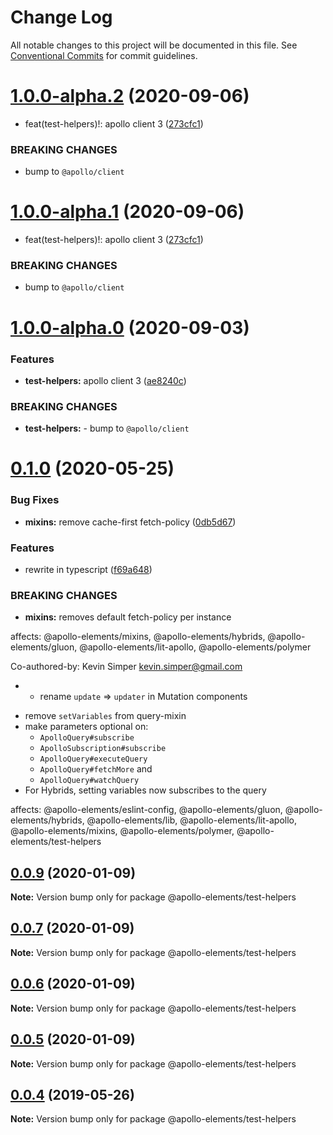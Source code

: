 # Change Log

All notable changes to this project will be documented in this file.
See [Conventional Commits](https://conventionalcommits.org) for commit guidelines.

# [1.0.0-alpha.2](https://github.com/apollo-elements/apollo-elements/compare/@apollo-elements/test-helpers@0.1.0...@apollo-elements/test-helpers@1.0.0-alpha.2) (2020-09-06)


* feat(test-helpers)!: apollo client 3 ([273cfc1](https://github.com/apollo-elements/apollo-elements/commit/273cfc11139a5a896d958bab8834dc1bb3b0e560))


### BREAKING CHANGES

* bump to `@apollo/client`





# [1.0.0-alpha.1](https://github.com/apollo-elements/apollo-elements/compare/@apollo-elements/test-helpers@0.1.0...@apollo-elements/test-helpers@1.0.0-alpha.1) (2020-09-06)


* feat(test-helpers)!: apollo client 3 ([273cfc1](https://github.com/apollo-elements/apollo-elements/commit/273cfc11139a5a896d958bab8834dc1bb3b0e560))


### BREAKING CHANGES

* bump to `@apollo/client`





# [1.0.0-alpha.0](https://github.com/apollo-elements/apollo-elements/compare/@apollo-elements/test-helpers@0.1.0...@apollo-elements/test-helpers@1.0.0-alpha.0) (2020-09-03)


### Features

* **test-helpers:** apollo client 3 ([ae8240c](https://github.com/apollo-elements/apollo-elements/commit/ae8240cfa1b71dae9905564ee6d17ed01f361393))


### BREAKING CHANGES

* **test-helpers:** - bump to `@apollo/client`





# [0.1.0](https://github.com/apollo-elements/apollo-elements/compare/@apollo-elements/test-helpers@0.0.9...@apollo-elements/test-helpers@0.1.0) (2020-05-25)


### Bug Fixes

* **mixins:** remove cache-first fetch-policy ([0db5d67](https://github.com/apollo-elements/apollo-elements/commit/0db5d673e79e2b96db849b0cd79a151be4b48223))


### Features

* rewrite in typescript ([f69a648](https://github.com/apollo-elements/apollo-elements/commit/f69a6487b917a95af127547077c0d951f8df301b))


### BREAKING CHANGES

* **mixins:** removes default fetch-policy per instance

affects: @apollo-elements/mixins, @apollo-elements/hybrids, @apollo-elements/gluon, @apollo-elements/lit-apollo, @apollo-elements/polymer

Co-authored-by: Kevin Simper <kevin.simper@gmail.com>
* - rename `update` => `updater` in Mutation components
- remove `setVariables` from query-mixin
- make parameters optional on:
  - `ApolloQuery#subscribe`
  - `ApolloSubscription#subscribe`
  - `ApolloQuery#executeQuery`
  - `ApolloQuery#fetchMore` and
  - `ApolloQuery#watchQuery`
- For Hybrids, setting variables now subscribes to the query

affects: @apollo-elements/eslint-config, @apollo-elements/gluon, @apollo-elements/hybrids, @apollo-elements/lib, @apollo-elements/lit-apollo, @apollo-elements/mixins, @apollo-elements/polymer, @apollo-elements/test-helpers





## [0.0.9](https://github.com/apollo-elements/apollo-elements/compare/@apollo-elements/test-helpers@0.0.4...@apollo-elements/test-helpers@0.0.9) (2020-01-09)

**Note:** Version bump only for package @apollo-elements/test-helpers





## [0.0.7](https://github.com/apollo-elements/apollo-elements/compare/@apollo-elements/test-helpers@0.0.4...@apollo-elements/test-helpers@0.0.7) (2020-01-09)

**Note:** Version bump only for package @apollo-elements/test-helpers





## [0.0.6](https://github.com/apollo-elements/apollo-elements/compare/@apollo-elements/test-helpers@0.0.4...@apollo-elements/test-helpers@0.0.6) (2020-01-09)

**Note:** Version bump only for package @apollo-elements/test-helpers





## [0.0.5](https://github.com/apollo-elements/apollo-elements/compare/@apollo-elements/test-helpers@0.0.4...@apollo-elements/test-helpers@0.0.5) (2020-01-09)

**Note:** Version bump only for package @apollo-elements/test-helpers





## [0.0.4](https://github.com/apollo-elements/apollo-elements/compare/@apollo-elements/test-helpers@0.0.3...@apollo-elements/test-helpers@0.0.4) (2019-05-26)

**Note:** Version bump only for package @apollo-elements/test-helpers

